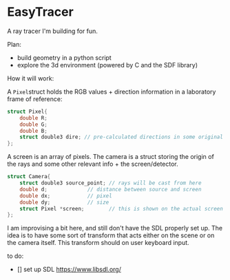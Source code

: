 # EasyTracer

A ray tracer I'm building for fun.

Plan:

- build geometry in a python script
- explore the 3d environment (powered by C and the SDF library)

How it will work:


A `Pixel`struct holds the RGB values + direction information in a laboratory frame of reference:

```C
struct Pixel{
	double R;
	double G;
	double B;
	struct double3 dire; // pre-calculated directions in some original frame
};
```

A screen is an array of pixels. The camera is a struct storing the origin of the rays and some other relevant info + the screen/detector.

```C
struct Camera{
	struct double3 source_point; // rays will be cast from here
	double d; 			  // distance between source and screen
	double dx;            // pixel 
	double dy;            // size
	struct Pixel *screen;        // this is shown on the actual screen
};

```

I am improvising a bit here, and still don't have the SDL properly set up. The idea is to have some sort of transform that acts either on the scene or on the camera itself. This transform should on user keyboard input. 


to do:

- [] set up SDL https://www.libsdl.org/
